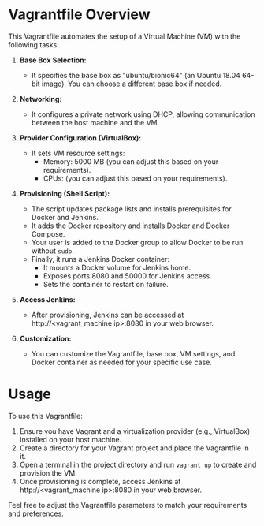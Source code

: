 # Vagrantfile Overview

This Vagrantfile automates the setup of a Virtual Machine (VM) with the following tasks:

1. **Base Box Selection:**
   - It specifies the base box as "ubuntu/bionic64" (an Ubuntu 18.04 64-bit image). You can choose a different base box if needed.

2. **Networking:**
   - It configures a private network using DHCP, allowing communication between the host machine and the VM.

3. **Provider Configuration (VirtualBox):**
   - It sets VM resource settings:
     - Memory: 5000 MB (you can adjust this based on your requirements).
     - CPUs: (you can adjust this based on your requirements).

4. **Provisioning (Shell Script):**
   - The script updates package lists and installs prerequisites for Docker and Jenkins.
   - It adds the Docker repository and installs Docker and Docker Compose.
   - Your user is added to the Docker group to allow Docker to be run without `sudo`.
   - Finally, it runs a Jenkins Docker container:
     - It mounts a Docker volume for Jenkins home.
     - Exposes ports 8080 and 50000 for Jenkins access.
     - Sets the container to restart on failure.

5. **Access Jenkins:**
   - After provisioning, Jenkins can be accessed at http://<vagrant_machine ip>:8080 in your web browser.

6. **Customization:**
   - You can customize the Vagrantfile, base box, VM settings, and Docker container as needed for your specific use case.

# Usage
To use this Vagrantfile:
1. Ensure you have Vagrant and a virtualization provider (e.g., VirtualBox) installed on your host machine.
2. Create a directory for your Vagrant project and place the Vagrantfile in it.
3. Open a terminal in the project directory and run `vagrant up` to create and provision the VM.
4. Once provisioning is complete, access Jenkins at http://<vagrant_machine ip>:8080 in your web browser.

Feel free to adjust the Vagrantfile parameters to match your requirements and preferences.
